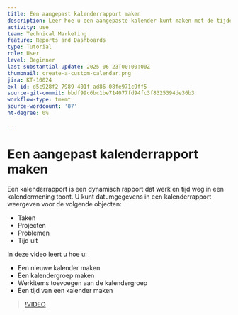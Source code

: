 ```yaml
---
title: Een aangepast kalenderrapport maken
description: Leer hoe u een aangepaste kalender kunt maken met de tijdelijke items en de persoonlijke tijd uit.
activity: use
team: Technical Marketing
feature: Reports and Dashboards
type: Tutorial
role: User
level: Beginner
last-substantial-update: 2025-06-23T00:00:00Z
thumbnail: create-a-custom-calendar.png
jira: KT-10024
exl-id: d5c928f2-7989-401f-ad86-08fe971c9ff5
source-git-commit: bbdf99c6bc1be714077fd94fc3f8325394de36b3
workflow-type: tm+mt
source-wordcount: '87'
ht-degree: 0%

---
```


# Een aangepast kalenderrapport maken

Een kalenderrapport is een dynamisch rapport dat werk en tijd weg in een kalendermening toont. U kunt datumgegevens in een kalenderrapport weergeven voor de volgende objecten:

* Taken
* Projecten
* Problemen
* Tijd uit

In deze video leert u hoe u:

* Een nieuwe kalender maken
* Een kalendergroep maken
* Werkitems toevoegen aan de kalendergroep
* Een tijd van een kalender maken

>[!VIDEO](https://video.tv.adobe.com/v/3423482/?quality=12&learn=on&enablevpops=1)

